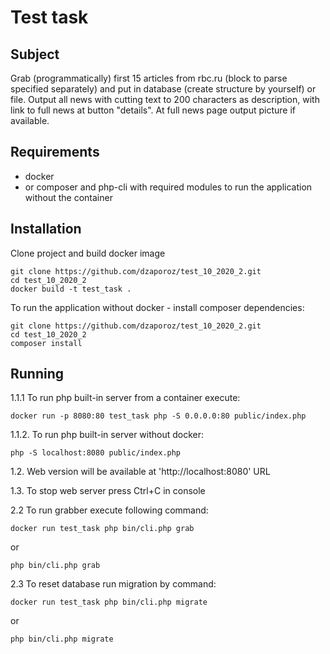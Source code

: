 # Test task

## Subject
Grab (programmatically) first 15 articles from rbc.ru (block to parse specified separately) and put in database (create structure by yourself) or file.
Output all news with cutting text to 200 characters as description, with link to full news at button "details". At full news page output picture if available.

## Requirements
- docker
- or composer and php-cli with required modules to run the application without the container

## Installation
Clone project and build docker image
```
git clone https://github.com/dzaporoz/test_10_2020_2.git
cd test_10_2020_2
docker build -t test_task .
```
To run the application without docker - install composer dependencies:

```
git clone https://github.com/dzaporoz/test_10_2020_2.git
cd test_10_2020_2
composer install
```

## Running
1.1.1 To run php built-in server from a container execute:
```
docker run -p 8080:80 test_task php -S 0.0.0.0:80 public/index.php
```
1.1.2. To run php built-in server without docker:
```
php -S localhost:8080 public/index.php
```
1.2. Web version will be available at 'http://localhost:8080' URL

1.3. To stop web server press Ctrl+C in console

2.2 To run grabber execute following command:
```
docker run test_task php bin/cli.php grab
```
or
```
php bin/cli.php grab
```

2.3 To reset database run migration by command:
```
docker run test_task php bin/cli.php migrate
```
or
```
php bin/cli.php migrate
```
